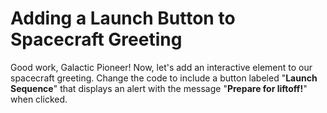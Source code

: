 # Adding a Launch Button to Spacecraft Greeting

Good work, Galactic Pioneer! Now, let's add an interactive element to our spacecraft greeting. Change the code to include a button labeled "**Launch Sequence**" that displays an alert with the message "**Prepare for liftoff!**" when clicked.
